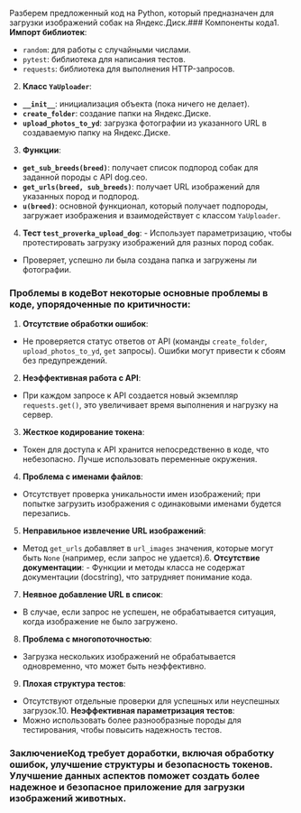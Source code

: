 Разберем предложенный код на Python, который предназначен для загрузки изображений собак на Яндекс.Диск.### Компоненты кода1. **Импорт библиотек**:
 - `random`: для работы с случайными числами.
 - `pytest`: библиотека для написания тестов.
 - `requests`: библиотека для выполнения HTTP-запросов.

2. **Класс `YaUploader`**:
 - **`__init__`**: инициализация объекта (пока ничего не делает).
 - **`create_folder`**: создание папки на Яндекс.Диске.
 - **`upload_photos_to_yd`**: загрузка фотографии из указанного URL в создаваемую папку на Яндекс.Диске.

3. **Функции**:
 - **`get_sub_breeds(breed)`**: получает список подпород собак для заданной породы с API dog.ceo.
 - **`get_urls(breed, sub_breeds)`**: получает URL изображений для указанных пород и подпород.
 - **`u(breed)`**: основной функционал, который получает подпороды, загружает изображения и взаимодействует с классом `YaUploader`.

4. **Тест `test_proverka_upload_dog`**: - Использует параметризацию, чтобы протестировать загрузку изображений для разных пород собак.
 - Проверяет, успешно ли была создана папка и загружены ли фотографии.

### Проблемы в кодеВот некоторые основные проблемы в коде, упорядоченные по критичности:

1. **Отсутствие обработки ошибок**:
 - Не проверяется статус ответов от API (команды `create_folder`, `upload_photos_to_yd`, `get` запросы). Ошибки могут привести к сбоям без предупреждений.

2. **Неэффективная работа с API**:
 - При каждом запросе к API создается новый экземпляр `requests.get()`, это увеличивает время выполнения и нагрузку на сервер.

3. **Жесткое кодирование токена**:
 - Токен для доступа к API хранится непосредственно в коде, что небезопасно. Лучше использовать переменные окружения.

4. **Проблема с именами файлов**:
 - Отсутствует проверка уникальности имен изображений; при попытке загрузить изображения с одинаковыми именами будется перезапись.

5. **Неправильное извлечение URL изображений**:
 - Метод `get_urls` добавляет в `url_images` значения, которые могут быть `None` (например, если запрос не удается).6. **Отсутствие документации**: - Функции и методы класса не содержат документации (docstring), что затрудняет понимание кода.

7. **Неявное добавление URL в список**:
 - В случае, если запрос не успешен, не обрабатывается ситуация, когда изображение не было загружено.

8. **Проблема с многопоточностью**:
 - Загрузка нескольких изображений не обрабатывается одновременно, что может быть неэффективно.

9. **Плохая структура тестов**:
 - Отсутствуют отдельные проверки для успешных или неуспешных загрузок.10. **Неэффективная параметризация тестов**:
 - Можно использовать более разнообразные породы для тестирования, чтобы повысить надежность тестов.

### ЗаключениеКод требует доработки, включая обработку ошибок, улучшение структуры и безопасность токенов. Улучшение данных аспектов поможет создать более надежное и безопасное приложение для загрузки изображений животных.
